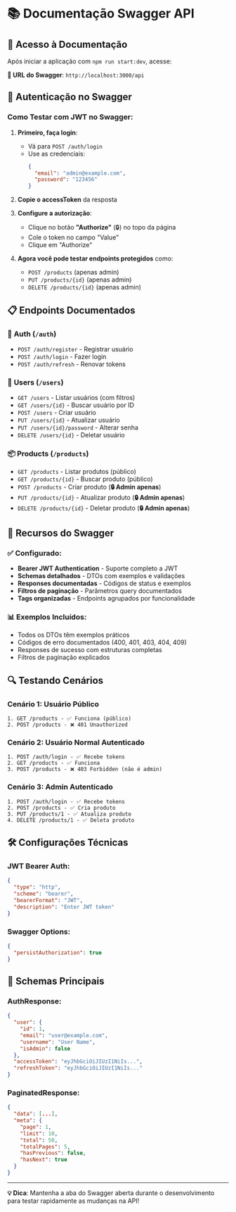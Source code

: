 # 📚 Documentação Swagger API

## 🎯 Acesso à Documentação

Após iniciar a aplicação com `npm run start:dev`, acesse:

**🔗 URL do Swagger**: `http://localhost:3000/api`

## 🔐 Autenticação no Swagger

### Como Testar com JWT no Swagger:

1. **Primeiro, faça login**:
   - Vá para `POST /auth/login`
   - Use as credenciais:
     ```json
     {
       "email": "admin@example.com", 
       "password": "123456"
     }
     ```

2. **Copie o accessToken** da resposta

3. **Configure a autorização**:
   - Clique no botão **"Authorize"** (🔒) no topo da página
   - Cole o token no campo "Value"
   - Clique em "Authorize"

4. **Agora você pode testar endpoints protegidos** como:
   - `POST /products` (apenas admin)
   - `PUT /products/{id}` (apenas admin)
   - `DELETE /products/{id}` (apenas admin)

## 📋 Endpoints Documentados

### 🔐 **Auth** (`/auth`)
- `POST /auth/register` - Registrar usuário
- `POST /auth/login` - Fazer login
- `POST /auth/refresh` - Renovar tokens

### 👥 **Users** (`/users`)
- `GET /users` - Listar usuários (com filtros)
- `GET /users/{id}` - Buscar usuário por ID
- `POST /users` - Criar usuário
- `PUT /users/{id}` - Atualizar usuário
- `PUT /users/{id}/password` - Alterar senha
- `DELETE /users/{id}` - Deletar usuário

### 📦 **Products** (`/products`)
- `GET /products` - Listar produtos (público)
- `GET /products/{id}` - Buscar produto (público)
- `POST /products` - Criar produto (**🔒 Admin apenas**)
- `PUT /products/{id}` - Atualizar produto (**🔒 Admin apenas**)
- `DELETE /products/{id}` - Deletar produto (**🔒 Admin apenas**)

## 🎨 Recursos do Swagger

### ✅ **Configurado**:
- **Bearer JWT Authentication** - Suporte completo a JWT
- **Schemas detalhados** - DTOs com exemplos e validações
- **Responses documentadas** - Códigos de status e exemplos
- **Filtros de paginação** - Parâmetros query documentados
- **Tags organizadas** - Endpoints agrupados por funcionalidade

### 📊 **Exemplos Incluídos**:
- Todos os DTOs têm exemplos práticos
- Códigos de erro documentados (400, 401, 403, 404, 409)
- Responses de sucesso com estruturas completas
- Filtros de paginação explicados

## 🔍 **Testando Cenários**

### Cenário 1: Usuário Público
```
1. GET /products - ✅ Funciona (público)
2. POST /products - ❌ 401 Unauthorized
```

### Cenário 2: Usuário Normal Autenticado
```
1. POST /auth/login - ✅ Recebe tokens
2. GET /products - ✅ Funciona
3. POST /products - ❌ 403 Forbidden (não é admin)
```

### Cenário 3: Admin Autenticado
```
1. POST /auth/login - ✅ Recebe tokens
2. POST /products - ✅ Cria produto
3. PUT /products/1 - ✅ Atualiza produto
4. DELETE /products/1 - ✅ Deleta produto
```

## 🛠️ **Configurações Técnicas**

### JWT Bearer Auth:
```json
{
  "type": "http",
  "scheme": "bearer", 
  "bearerFormat": "JWT",
  "description": "Enter JWT token"
}
```

### Swagger Options:
```json
{
  "persistAuthorization": true
}
```

## 📝 **Schemas Principais**

### AuthResponse:
```json
{
  "user": {
    "id": 1,
    "email": "user@example.com",
    "username": "User Name", 
    "isAdmin": false
  },
  "accessToken": "eyJhbGciOiJIUzI1NiIs...",
  "refreshToken": "eyJhbGciOiJIUzI1NiIs..."
}
```

### PaginatedResponse:
```json
{
  "data": [...],
  "meta": {
    "page": 1,
    "limit": 10,
    "total": 50,
    "totalPages": 5,
    "hasPrevious": false,
    "hasNext": true
  }
}
```

---

**💡 Dica**: Mantenha a aba do Swagger aberta durante o desenvolvimento para testar rapidamente as mudanças na API!